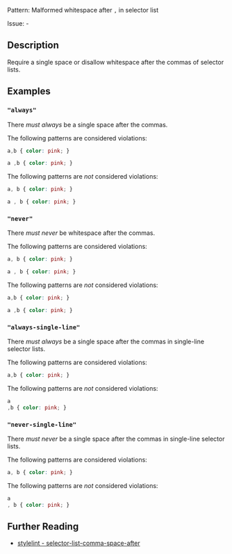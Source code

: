 Pattern: Malformed whitespace after `,` in selector list

Issue: -

## Description

Require a single space or disallow whitespace after the commas of selector lists.

## Examples

### `"always"`

There *must always* be a single space after the commas.

The following patterns are considered violations:

```css
a,b { color: pink; }
```

```css
a ,b { color: pink; }
```

The following patterns are *not* considered violations:

```css
a, b { color: pink; }
```

```css
a , b { color: pink; }
```

### `"never"`

There *must never* be whitespace after the commas.

The following patterns are considered violations:

```css
a, b { color: pink; }
```

```css
a , b { color: pink; }
```

The following patterns are *not* considered violations:

```css
a,b { color: pink; }
```

```css
a ,b { color: pink; }
```

### `"always-single-line"`

There *must always* be a single space after the commas in single-line selector lists.

The following patterns are considered violations:

```css
a,b { color: pink; }
```

The following patterns are *not* considered violations:

```css
a
,b { color: pink; }
```

### `"never-single-line"`

There *must never* be a single space after the commas in single-line selector lists.

The following patterns are considered violations:

```css
a, b { color: pink; }
```

The following patterns are *not* considered violations:

```css
a
, b { color: pink; }
```

## Further Reading

* [stylelint - selector-list-comma-space-after](https://github.com/stylelint-stylistic/stylelint-stylistic/tree/main/lib/rules/selector-list-comma-space-after)
